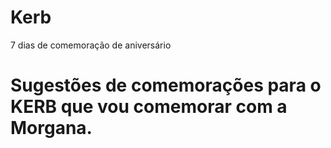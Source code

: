 Kerb
====

7 dias de comemoração de aniversário

# Sugestões de comemorações para o KERB que vou comemorar com a Morgana.

